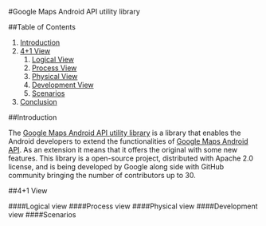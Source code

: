 #Google Maps Android API utility library

##Table of Contents
 1. [Introduction](#introduction)
 2. [4+1 View](#4+1-view)
	1. [Logical View](#logical-view)
	2. [Process View](#process-view)
	3. [Physical View](#physical-view)
	4. [Development View](#development-view)
	5. [Scenarios](#scenarios)
 3. [Conclusion](#conclusion)

##Introduction

The [Google Maps Android API utility library](http://googlemaps.github.io/android-maps-utils/) is a library that enables the Android developers to extend the functionalities of [Google Maps Android API](http://developer.android.com/google/play-services/maps.html). As an extension it means that it offers the original with some new features.
This library is a open-source project, distributed with Apache 2.0 license, and is being developed by Google along side with GitHub community bringing the number of contributors up to 30.

##4+1 View

####Logical view
####Process view
####Physical view
####Development view
####Scenarios 

